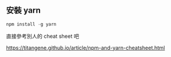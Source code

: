 ## 安裝 yarn 

``` powershell
npm install -g yarn
```

直接參考別人的 cheat sheet 吧

https://titangene.github.io/article/npm-and-yarn-cheatsheet.html